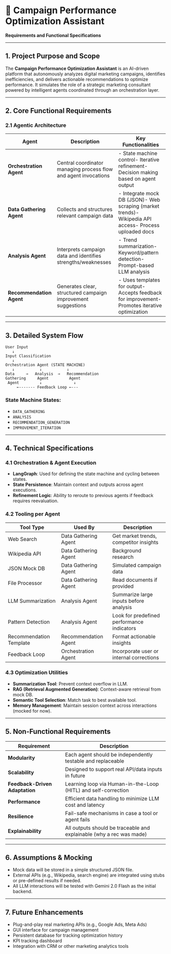 # 📄 Campaign Performance Optimization Assistant

**Requirements and Functional Specifications**

---

## 1. **Project Purpose and Scope**

The **Campaign Performance Optimization Assistant** is an AI-driven platform that autonomously analyzes digital marketing campaigns, identifies inefficiencies, and delivers actionable recommendations to optimize performance. It simulates the role of a strategic marketing consultant powered by intelligent agents coordinated through an orchestration layer.

---

## 2. **Core Functional Requirements**

### 2.1 Agentic Architecture

| Agent                    | Description                                                     | Key Functionalities                                                                                   |
| ------------------------ | --------------------------------------------------------------- | ----------------------------------------------------------------------------------------------------- |
| **Orchestration Agent**  | Central coordinator managing process flow and agent invocations | - State machine control- Iterative refinement- Decision making based on agent output                  |
| **Data Gathering Agent** | Collects and structures relevant campaign data                  | - Integrate mock DB (JSON)- Web scraping (market trends)- Wikipedia API access- Process uploaded docs |
| **Analysis Agent**       | Interprets campaign data and identifies strengths/weaknesses    | - Trend summarization- Keyword/pattern detection- Prompt-based LLM analysis                           |
| **Recommendation Agent** | Generates clear, structured campaign improvement suggestions    | - Uses templates for output- Accepts feedback for improvement- Promotes iterative optimization        |

---

## 3. **Detailed System Flow**

```
User Input
   ↓
Input Classification
   ↓
Orchestration Agent (STATE MACHINE)
   ↓           ↓           ↓
Data     →   Analysis  →   Recommendation  
Gathering     Agent         Agent
 Agent         ↓              ↓
     ←------- Feedback Loop ←---
```

### State Machine States:

- `DATA_GATHERING`
- `ANALYSIS`
- `RECOMMENDATION_GENERATION`
- `IMPROVEMENT_ITERATION`

---

## 4. **Technical Specifications**

### 4.1 Orchestration & Agent Execution

- **LangGraph**: Used for defining the state machine and cycling between states.
- **State Persistence**: Maintain context and outputs across agent executions.
- **Refinement Logic**: Ability to reroute to previous agents if feedback requires reevaluation.

### 4.2 Tooling per Agent

| Tool Type               | Used By              | Description                                |
| ----------------------- | -------------------- | ------------------------------------------ |
| Web Search              | Data Gathering Agent | Get market trends, competitor insights     |
| Wikipedia API           | Data Gathering Agent | Background research                        |
| JSON Mock DB            | Data Gathering Agent | Simulated campaign data                    |
| File Processor          | Data Gathering Agent | Read documents if provided                 |
| LLM Summarization       | Analysis Agent       | Summarize large inputs before analysis     |
| Pattern Detection       | Analysis Agent       | Look for predefined performance indicators |
| Recommendation Template | Recommendation Agent | Format actionable insights                 |
| Feedback Loop           | Orchestration Agent  | Incorporate user or internal corrections   |

### 4.3 Optimization Utilities

- **Summarization Tool**: Prevent context overflow in LLM.
- **RAG (Retrieval Augmented Generation)**: Context-aware retrieval from mock DB.
- **Semantic Tool Selection**: Match task to best available tool.
- **Memory Management**: Maintain session context across interactions (mocked for now).

---

## 5. **Non-Functional Requirements**

| Requirement                    | Description                                                          |
| ------------------------------ | -------------------------------------------------------------------- |
| **Modularity**                 | Each agent should be independently testable and replaceable          |
| **Scalability**                | Designed to support real API/data inputs in future                   |
| **Feedback-Driven Adaptation** | Learning loop via Human-in-the-Loop (HITL) and self-correction       |
| **Performance**                | Efficient data handling to minimize LLM cost and latency             |
| **Resilience**                 | Fail-safe mechanisms in case a tool or agent fails                   |
| **Explainability**             | All outputs should be traceable and explainable (why a rec was made) |

---

## 6. **Assumptions & Mocking**

- Mock data will be stored in a simple structured JSON file.
- External APIs (e.g., Wikipedia, search engine) are integrated using stubs or pre-defined results if needed.
- All LLM interactions will be tested with Gemini 2.0 Flash as the initial backend.

---

## 7. **Future Enhancements**

- Plug-and-play real marketing APIs (e.g., Google Ads, Meta Ads)
- GUI interface for campaign management
- Persistent database for tracking optimization history
- KPI tracking dashboard
- Integration with CRM or other marketing analytics tools

